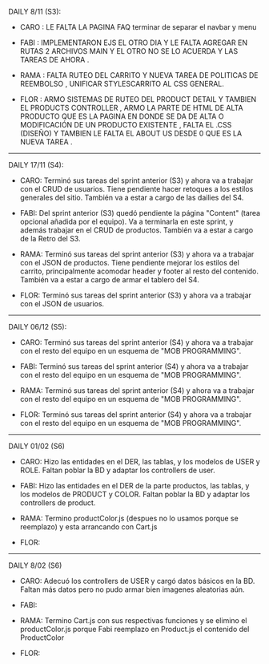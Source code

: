 

DAILY 8/11 (S3):

- CARO : LE FALTA LA PAGINA FAQ terminar de separar el navbar y menu


- FABI : IMPLEMENTARON EJS EL OTRO DIA Y LE FALTA AGREGAR EN RUTAS 2 ARCHIVOS MAIN Y EL OTRO NO SE LO ACUERDA Y LAS TAREAS DE AHORA .


- RAMA : FALTA RUTEO DEL CARRITO Y NUEVA TAREA DE POLITICAS DE REEMBOLSO , UNIFICAR STYLESCARRITO AL CSS GENERAL.


- FLOR : ARMO SISTEMAS DE RUTEO DEL PRODUCT DETAIL Y TAMBIEN EL PRODUCTS CONTROLLER , ARMO LA PARTE DE HTML DE ALTA PRODUCTO QUE ES LA PAGINA EN DONDE SE DA DE ALTA O MODIFICACIÓN DE UN PRODUCTO EXISTENTE , FALTA EL .CSS (DISEÑO) Y TAMBIEN LE FALTA EL ABOUT US DESDE 0 QUE ES LA NUEVA TAREA .

-----------------------------------------------------

DAILY 17/11 (S4):

- CARO: Terminó sus tareas del sprint anterior (S3) y ahora va a trabajar con el CRUD de usuarios. Tiene pendiente hacer retoques a los estilos generales del sitio. También va a estar a cargo de las dailies del S4.

- FABI: Del sprint anterior (S3) quedó pendiente la página "Content" (tarea opcional añadida por el equipo). Va a terminarla en este sprint, y además trabajar en el CRUD de productos. También va a estar a cargo de la Retro del S3. 

- RAMA: Terminó sus tareas del sprint anterior (S3) y ahora va a trabajar con el JSON de productos. Tiene pendiente mejorar los estilos del carrito, principalmente acomodar header y footer al resto del contenido. También va a estar a cargo de armar el tablero del S4.

- FLOR: Terminó sus tareas del sprint anterior (S3) y ahora va a trabajar con el JSON de usuarios. 

-----------------------------------------------------

DAILY 06/12 (S5):

- CARO: Terminó sus tareas del sprint anterior (S4) y ahora va a trabajar con el resto del equipo en un esquema de "MOB PROGRAMMING".

- FABI: Terminó sus tareas del sprint anterior (S4) y ahora va a trabajar con el resto del equipo en un esquema de "MOB PROGRAMMING". 

- RAMA: Terminó sus tareas del sprint anterior (S4) y ahora va a trabajar con el resto del equipo en un esquema de "MOB PROGRAMMING". 

- FLOR: Terminó sus tareas del sprint anterior (S4) y ahora va a trabajar con el resto del equipo en un esquema de "MOB PROGRAMMING". 

-----------------------------------------------------

DAILY 01/02 (S6)

- CARO: Hizo las entidades en el DER, las tablas, y los modelos de USER y ROLE. Faltan poblar la BD y adaptar los controllers de user.

- FABI: Hizo las entidades en el DER de la parte productos, las tablas, y los modelos de PRODUCT y COLOR. Faltan poblar la BD y adaptar los controllers de product.

- RAMA: Termino productColor.js (despues no lo usamos porque se reemplazo) y esta arrancando con Cart.js  

- FLOR:



-----------------------------------------------------

DAILY 8/02 (S6)

- CARO: Adecuó los controllers de USER y cargó datos básicos en la BD. Faltan más datos pero no pudo armar bien imagenes aleatorias aún.

- FABI:

- RAMA: Termino Cart.js con sus respectivas funciones y se elimino el productColor.js porque Fabi reemplazo en Product.js el contenido del ProductColor

- FLOR:

